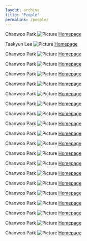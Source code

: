 ```yaml
---
layout: archive
title: "People"
permalink: /people/
---
```

Chanwoo Park 
![Picture](../images/bio-photo.jpg)
[Homepage](https://chanwoo-park-official.github.io/)

Taekyun Lee 
![Picture](../assets/img/tklee.jpg)
[Homepage](https://taekyun.me/)

Chanwoo Park 
![Picture](../assets/img/cwpark.jpg)
[Homepage](https://chanwoo-park-official.github.io/)

Chanwoo Park 
![Picture](../assets/img/cwpark.jpg)
[Homepage](https://chanwoo-park-official.github.io/)

Chanwoo Park 
![Picture](../assets/img/cwpark.jpg)
[Homepage](https://chanwoo-park-official.github.io/)

Chanwoo Park 
![Picture](../assets/img/cwpark.jpg)
[Homepage](https://chanwoo-park-official.github.io/)

Chanwoo Park 
![Picture](../assets/img/cwpark.jpg)
[Homepage](https://chanwoo-park-official.github.io/)

Chanwoo Park 
![Picture](../assets/img/cwpark.jpg)
[Homepage](https://chanwoo-park-official.github.io/)

Chanwoo Park 
![Picture](../assets/img/cwpark.jpg)
[Homepage](https://chanwoo-park-official.github.io/)

Chanwoo Park 
![Picture](../assets/img/cwpark.jpg)
[Homepage](https://chanwoo-park-official.github.io/)

Chanwoo Park 
![Picture](../assets/img/cwpark.jpg)
[Homepage](https://chanwoo-park-official.github.io/)

Chanwoo Park 
![Picture](../assets/img/cwpark.jpg)
[Homepage](https://chanwoo-park-official.github.io/)

Chanwoo Park 
![Picture](../assets/img/cwpark.jpg)
[Homepage](https://chanwoo-park-official.github.io/)

Chanwoo Park 
![Picture](../assets/img/cwpark.jpg)
[Homepage](https://chanwoo-park-official.github.io/)

Chanwoo Park 
![Picture](../assets/img/cwpark.jpg)
[Homepage](https://chanwoo-park-official.github.io/)

Chanwoo Park 
![Picture](../assets/img/cwpark.jpg)
[Homepage](https://chanwoo-park-official.github.io/)

Chanwoo Park 
![Picture](../assets/img/cwpark.jpg)
[Homepage](https://chanwoo-park-official.github.io/)

Chanwoo Park 
![Picture](../assets/img/cwpark.jpg)
[Homepage](https://chanwoo-park-official.github.io/)

Chanwoo Park 
![Picture](../assets/img/cwpark.jpg)
[Homepage](https://chanwoo-park-official.github.io/)

Chanwoo Park 
![Picture](../assets/img/cwpark.jpg)
[Homepage](https://chanwoo-park-official.github.io/)

Chanwoo Park 
![Picture](../assets/img/cwpark.jpg)
[Homepage](https://chanwoo-park-official.github.io/)
